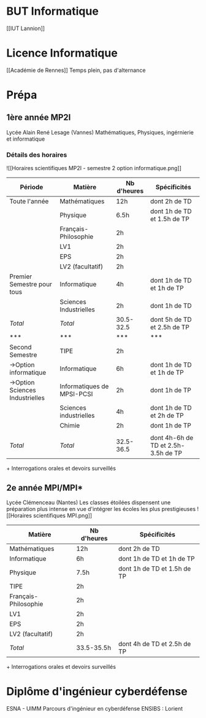 # BUT Informatique
[[IUT Lannion]]

#  Licence Informatique
[[Académie de Rennes]]
Temps plein, pas d'alternance

# Prépa 
## 1ère année MP2I
Lycée Alain René Lesage (Vannes)
Mathématiques, Physiques, ingérnierie et informatique
### Détails des horaires
![[Horaires scientifiques MP2I - semestre 2 option informatique.png]]

| Période                         | Matière                    | Nb d'heures | Spécificités                        |
| ------------------------------- | -------------------------- | ----------- | ----------------------------------- |
| Toute l'année                   | Mathématiques              | 12h         | dont 2h de TD                       |
|                                 | Physique                   | 6.5h        | dont 1h de TD et 1.5h de TP         |
|                                 | Français-Philosophie       | 2h          |                                     |
|                                 | LV1                        | 2h          |                                     |
|                                 | EPS                        | 2h          |                                     |
|                                 | LV2 (facultatif)           | 2h          |                                     |
| Premier Semestre pour tous      | Informatique               | 4h          | dont 1h de TD et 1h de TP           |
|                                 | Sciences Industrielles     | 2h          | dont 1h de TD                       |
| *Total*                         | *Total*                    | 30.5-32.5   | dont 5h de TD et 2.5h de TP         |
| ***                             | ***                        | ***         | ***                                 |
| Second Semestre                 | TIPE                       | 2h          |                                     |
| ->Option informatique           | Informatique               | 6h          | dont 1h de TD et 1h de TP           |
| ->Option Sciences Industrielles | Informatiques de MPSI-PCSI | 2h          | dont 1h de TP                       |
|                                 | Sciences industrielles     | 4h          | dont 1h de TD et 2h de TP           |
|                                 | Chimie                     | 2h          | dont 1h de TP                       |
|                                 |                            |             |                                     |
| *Total*                         | *Total*                    | 32.5-36.5   | dont 4h-6h de TD et 2.5h-3.5h de TP |
\+ Interrogations orales et devoirs surveillés

## 2e année MPI/MPI*
Lycée Clémenceau (Nantes)
Les classes étoilées dispensent une préparation plus intense en vue d'intégrer les écoles les plus prestigieuses
![[Horaires scientifiques MPI.png]]

| Matière              | Nb d'heures | Spécificités                |
| -------------------- | ----------- | --------------------------- |
| Mathématiques        | 12h         | dont 2h de TD               |
| Informatique         | 6h          | dont 1h de TD et 1h de TP   |
| Physique             | 7.5h        | dont 1h de TD et 1.5h de TP |
| TIPE                 | 2h          |                             |
| Français-Philosophie | 2h          |                             |
| LV1                  | 2h          |                             |
| EPS                  | 2h          |                             |
| LV2 (facultatif)     | 2h          |                             |
| *Total*              | 33.5-35.5h  | dont 4h de TD et 2.5h de TP |
\+ Interrogations orales et devoirs surveillés


# Diplôme d'ingénieur cyberdéfense
ESNA - UIMM Parcours d'ingénieur en cyberdéfense
ENSIBS : Lorient
